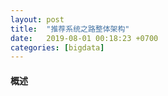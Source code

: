 ```yaml
---
layout: post
title:  "推荐系统之路整体架构"
date:   2019-08-01 00:18:23 +0700
categories: [bigdata]
---
```


#### 概述

